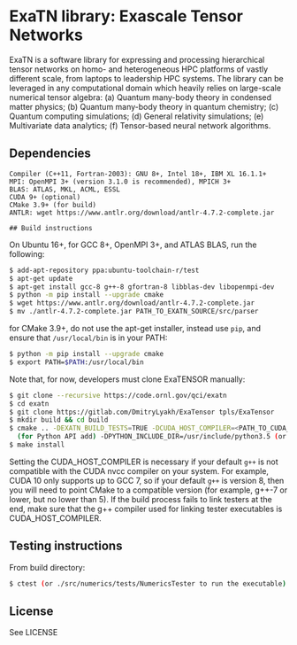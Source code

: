 # ExaTN library: Exascale Tensor Networks

ExaTN is a software library for expressing and processing
hierarchical tensor networks on homo- and heterogeneous HPC
platforms of vastly different scale, from laptops to leadership
HPC systems. The library can be leveraged in any computational
domain which heavily relies on large-scale numerical tensor algebra:
 (a) Quantum many-body theory in condensed matter physics;
 (b) Quantum many-body theory in quantum chemistry;
 (c) Quantum computing simulations;
 (d) General relativity simulations;
 (e) Multivariate data analytics;
 (f) Tensor-based neural network algorithms.


## Dependencies
```
Compiler (C++11, Fortran-2003): GNU 8+, Intel 18+, IBM XL 16.1.1+
MPI: OpenMPI 3+ (version 3.1.0 is recommended), MPICH 3+
BLAS: ATLAS, MKL, ACML, ESSL
CUDA 9+ (optional)
CMake 3.9+ (for build)
ANTLR: wget https://www.antlr.org/download/antlr-4.7.2-complete.jar

## Build instructions
```
On Ubuntu 16+, for GCC 8+, OpenMPI 3+, and ATLAS BLAS, run the following:
```bash
$ add-apt-repository ppa:ubuntu-toolchain-r/test
$ apt-get update
$ apt-get install gcc-8 g++-8 gfortran-8 libblas-dev libopenmpi-dev
$ python -m pip install --upgrade cmake
$ wget https://www.antlr.org/download/antlr-4.7.2-complete.jar
$ mv ./antlr-4.7.2-complete.jar PATH_TO_EXATN_SOURCE/src/parser
```
for CMake 3.9+, do not use the apt-get installer, instead use `pip`, and
ensure that `/usr/local/bin` is in your PATH:
```bash
$ python -m pip install --upgrade cmake
$ export PATH=$PATH:/usr/local/bin
```
Note that, for now, developers must clone ExaTENSOR manually:
``` bash
$ git clone --recursive https://code.ornl.gov/qci/exatn
$ cd exatn
$ git clone https://gitlab.com/DmitryLyakh/ExaTensor tpls/ExaTensor
$ mkdir build && cd build
$ cmake .. -DEXATN_BUILD_TESTS=TRUE -DCUDA_HOST_COMPILER=<PATH_TO_CUDA_COMPATIBLE_C++_COMPILER>
  (for Python API add) -DPYTHON_INCLUDE_DIR=/usr/include/python3.5 (or wherever Python.h lives)
$ make install
```
Setting the CUDA_HOST_COMPILER is necessary if your default `g++` is not compatible
with the CUDA nvcc compiler on your system. For example, CUDA 10 only supports up to
GCC 7, so if your default `g++` is version 8, then you will need to
point CMake to a compatible version (for example, g++-7 or lower, but no lower than 5).
If the build process fails to link testers at the end, make sure that
the g++ compiler used for linking tester executables is CUDA_HOST_COMPILER.

## Testing instructions
From build directory:
```bash
$ ctest (or ./src/numerics/tests/NumericsTester to run the executable)
```

## License
See LICENSE
